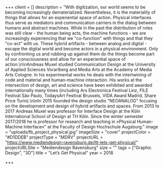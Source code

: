 +++
client = []
description = "With digitization, our world seems to be becoming increasingly dematerialized. Nevertheless, it is the materiality of things that allows for an experiential space of action. Physical interfaces thus serve as mediators and communication carriers in the dialog between humans and abstract machines. While in the past the distribution of roles was still clear - the human being acts, the machine functions - we are increasingly experiencing that we \"co-function\" with things and that they \"co-act\" with us. These hybrid artifacts - between analog and digital - escape the digital world and become actors in a physical environment. Only by confronting us and rubbing up against them do the things become part of our consciousness and allow for an experiential space of action.\n\nAndreas Muxel studied Communication Design at the University of Applied Sciences Vorarlberg and Media Arts at the Academy of Media Arts Cologne. In his experimental works he deals with the intertwining of code and material and human-machine interaction. His works at the intersection of design, art and science have been exhibited and awarded internationally many times (including Ars Electronica Festival Linz, FILE Festival São Paulo, TodaysArt Festival Brussels, VIDA Award Madrid, Share Price Turin).\n\nIn 2015 founded the design studio \"NEOANALOG\" focusing on the development and design of hybrid artifacts and spaces. From 2013 to 2017 Andreas Muxel was professor for Interface Design at the Köln International School of Design at TH Köln. Since the winter semester 2017/2018 he is professor for research and teaching in »Physical Human-Machine Interface«\" at the Faculty of Design Hochschule Augsburg."
image = "uploads/fb_project_physical.jpg"
imageSize = "cover"
projectColor = "#D1DDEB"
projectType = "MDRV"
projectURL = "https://www.mediendesign-ravensburg.de/ltt-lets-get-physical/"
projectURLSite = "Mediendesign Ravensburg"
size = ""
tags = ["Graphic Design", "3D"]
title = "Let’s Get Physical"
year = 2018

+++
